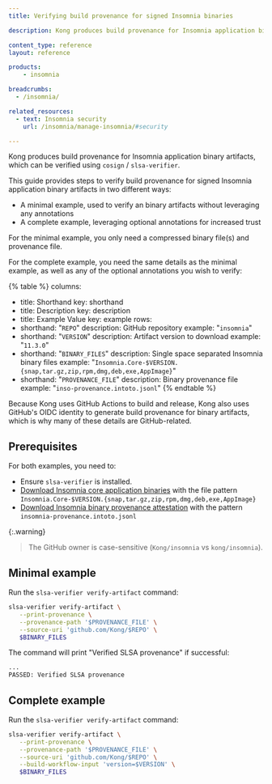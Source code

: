 ```yaml
---
title: Verifying build provenance for signed Insomnia binaries

description: Kong produces build provenance for Insomnia application binary artifacts, which can be verified.

content_type: reference
layout: reference

products:
    - insomnia

breadcrumbs:
  - /insomnia/

related_resources:
  - text: Insomnia security
    url: /insomnia/manage-insomnia/#security

---
```


Kong produces build provenance for Insomnia application binary artifacts, which can be verified using `cosign` / `slsa-verifier`.

This guide provides steps to verify build provenance for signed Insomnia application binary artifacts in two different ways:

* A minimal example, used to verify an binary artifacts without leveraging any annotations
* A complete example, leveraging optional annotations for increased trust

For the minimal example, you only need a compressed binary file(s) and provenance file.

For the complete example, you need the same details as the minimal example, as well as any of the optional annotations you wish to verify:

{% table %}
columns:
  - title: Shorthand
    key: shorthand
  - title: Description
    key: description
  - title: Example Value
    key: example
rows:
  - shorthand: "`REPO`"
    description: GitHub repository
    example: "`insomnia`"
  - shorthand: "`VERSION`"
    description: Artifact version to download
    example: "`11.3.0`"
  - shorthand: "`BINARY_FILES`"
    description: Single space separated Insomnia binary files
    example: "`Insomnia.Core-$VERSION.{snap,tar.gz,zip,rpm,dmg,deb,exe,AppImage}`"
  - shorthand: "`PROVENANCE_FILE`"
    description: Binary provenance file
    example: "`inso-provenance.intoto.jsonl`"
{% endtable %}

Because Kong uses GitHub Actions to build and release, Kong also uses GitHub's OIDC identity to generate build provenance for binary artifacts, which is why many of these details are GitHub-related.

## Prerequisites

For both examples, you need to:

* Ensure `slsa-verifier` is installed.
* [Download Insomnia core application binaries](https://updates.insomnia.rest/downloads/release/latest?app=com.insomnia.app&channel=stable) with the file pattern `Insomnia.Core-$VERSION.{snap,tar.gz,zip,rpm,dmg,deb,exe,AppImage}`
* [Download Insomnia binary provenance attestation](https://updates.insomnia.rest/downloads/release/latest?app=com.insomnia.app&channel=stable) with the pattern `insomnia-provenance.intoto.jsonl`

{:.warning}
> The GitHub owner is case-sensitive (`Kong/insomnia` vs `kong/insomnia`).

## Minimal example

Run the `slsa-verifier verify-artifact` command:

```sh
slsa-verifier verify-artifact \
   --print-provenance \
   --provenance-path '$PROVENANCE_FILE' \
   --source-uri 'github.com/Kong/$REPO' \
   $BINARY_FILES
```

The command will print "Verified SLSA provenance" if successful:

```sh
...
PASSED: Verified SLSA provenance
```

## Complete example


Run the `slsa-verifier verify-artifact` command:

```sh
slsa-verifier verify-artifact \
   --print-provenance \
   --provenance-path '$PROVENANCE_FILE' \
   --source-uri 'github.com/Kong/$REPO' \
   --build-workflow-input 'version=$VERSION' \
   $BINARY_FILES
```